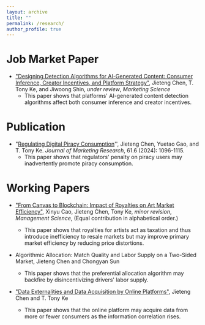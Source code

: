 ```yaml
---
layout: archive
title: ""
permalink: /research/
author_profile: true
---
```


Job Market Paper
======
* ["Designing Detection Algorithms for AI-Generated Content: Consumer Inference, Creator Incentives, and Platform Strategy"](https://jietengchen.github.io/files/detection_JMP.pdf), Jieteng Chen, T. Tony Ke, and Jiwoong Shin, *under review*, *Marketing Science*
  + This paper shows that platforms' AI-generated content detection algorithms affect both consumer inference and creator incentives.

  
Publication
======
* "[Regulating Digital Piracy Consumption](https://journals.sagepub.com/doi/10.1177/00222437241256372)'', Jieteng Chen, Yuetao Gao, and T. Tony Ke. *Journal of Marketing Research*, 61.6 (2024): 1096-1115.
  + This paper shows that regulators' penalty on piracy users may inadvertently promote piracy consumption.

Working Papers
======
* ["From Canvas to Blockchain: Impact of Royalties on Art Market Efficiency"](https://jietengchen.github.io/files/art.pdf), Xinyu Cao, Jieteng Chen, Tony Ke, *minor revision*, *Management Science*,   (Equal contribution in alphabetical order.)
  + This paper shows that royalties for artists act as taxation and thus introduce inefficiency to resale markets but may improve primary market efficiency by reducing price distortions.

* Algorithmic Allocation: Match Quality and Labor Supply on a Two-Sided Market, Jieteng Chen and Chongyan Sun
  + This paper shows that the preferential allocation algorithm may backfire by disincentivizing drivers' labor supply. 

* ["Data Externalities and Data Acquisition by Online Platforms"](https://jietengchen.github.io/files/data_externalities.pdf), Jieteng Chen and T. Tony Ke
  + This paper shows that the online platform may acquire data from more or fewer consumers as the information correlation rises.


